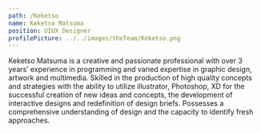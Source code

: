 ```yaml
---
path: /Keketso
name: Keketso Matsuma
position: UIUX Designer
profilePicture: ../../images/theTeam/Keketso.png
---
```

Keketso Matsuma is a creative and passionate professional with over 3 years’ experience in programming and varied expertise in graphic design, artwork and multimedia. Skilled in the production of high quality concepts and strategies with the ability to utilize illustrator, Photoshop, XD for the successful creation of new ideas and concepts, the development of interactive designs and redefinition of design briefs. Possesses a comprehensive understanding of design and the capacity to identify fresh approaches.